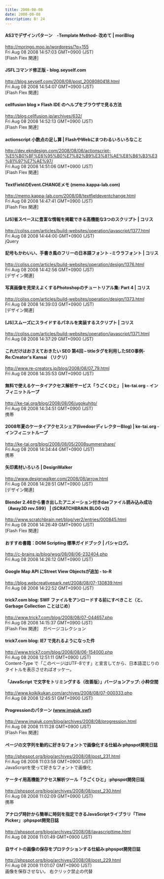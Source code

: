 ```yaml
---
title: 2008-08-08
date: 2008-08-08
description: B! 24
---
```


####   AS3でデザインパターン　-Template Method-  改めて | moriBlog
http://moringo.moo.jp/wordpress/?p=155<br>
Fri Aug 08 2008 14:57:03 GMT+0900 (JST)<br>
[Flash Flex 関連]


#### JSFLコマンド修正版 - blog.seyself.com
http://blog.seyself.com/2008/08/post_2008080418.html<br>
Fri Aug 08 2008 14:54:07 GMT+0900 (JST)<br>
[Flash Flex 関連]


#### cellfusion blog » Flash IDE のヘルプをブラウザで見る方法
http://blog.cellfusion.jp/archives/632/<br>
Fri Aug 08 2008 14:52:13 GMT+0900 (JST)<br>
[Flash Flex 関連]


####   actionscript 小数点の足し算  |  FlashやWebにまつわるいろいろなこと
http://dev.ekndesign.com/2008/08/06/actionscript-%E5%B0%8F%E6%95%B0%E7%82%B9%E3%81%AE%E8%B6%B3%E3%81%97%E7%AE%97/<br>
Fri Aug 08 2008 14:51:06 GMT+0900 (JST)<br>
[Flash Flex 関連]


#### TextFieldのEvent.CHANGEメモ (memo.kappa-lab.com)
http://memo.kappa-lab.com/2008/08/textfieldeventchange.html<br>
Fri Aug 08 2008 14:47:41 GMT+0900 (JST)<br>
[Flash Flex 関連]


####   [JS]省スペースに豊富な情報を掲載できる高機能な3つのスクリプト | コリス
http://coliss.com/articles/build-websites/operation/javascript/1377.html<br>
Fri Aug 08 2008 14:44:00 GMT+0900 (JST)<br>
jQuery


####   記号もかわいい、手書き風のフリーの日本語フォント -ミウラフォント | コリス
http://coliss.com/articles/build-websites/operation/design/1376.html<br>
Fri Aug 08 2008 14:42:56 GMT+0900 (JST)<br>
[デザイン関連]


####   写真画像を見栄えよくするPhotoshopのチュートリアル集: Part 4 | コリス
http://coliss.com/articles/build-websites/operation/design/1373.html<br>
Fri Aug 08 2008 14:39:03 GMT+0900 (JST)<br>
[デザイン関連]


####   [JS]スムーズにスライドするパネルを実装するスクリプト | コリス
http://coliss.com/articles/build-websites/operation/javascript/1371.html<br>
Fri Aug 08 2008 14:37:29 GMT+0900 (JST)<br>


####   これだけはおさえておきたい SEO 第4回 – titleタグを利用したSEO事例-Re:Creator's Kansai （リクリ）
http://www.re-creators.jp/blog/2008/08/07_79.html<br>
Fri Aug 08 2008 14:35:53 GMT+0900 (JST)<br>


#### 無料で使えるケータイアクセス解析サービス「うごくひと」 | ke-tai.org - インフィニットループ
http://ke-tai.org/blog/2008/08/06/ugokuhito/<br>
Fri Aug 08 2008 14:34:51 GMT+0900 (JST)<br>
携帯


#### 2008年夏のケータイアクセスシェア(livedoorディレクターBlog) | ke-tai.org - インフィニットループ
http://ke-tai.org/blog/2008/08/05/2008summershare/<br>
Fri Aug 08 2008 14:34:44 GMT+0900 (JST)<br>
携帯


#### 矢印素材いろいろ | DesignWalker
http://www.designwalker.com/2008/08/arrow.html<br>
Fri Aug 08 2008 14:28:51 GMT+0900 (JST)<br>
[デザイン関連]


#### Blender 2.46から書き出したアニメーション付きdaeファイル読み込み成功（Away3D rev.599） | (SCRATCHBRAIN.BLOG v2)
http://www.scratchbrain.net/blog/ver2/entries/000845.html<br>
Fri Aug 08 2008 14:26:49 GMT+0900 (JST)<br>
[Flash Flex 関連]


#### おすすめ書籍：DOM Scripting 標準ガイドブック | バシャログ。
http://c-brains.jp/blog/wsg/08/08/06-232404.php<br>
Fri Aug 08 2008 14:26:12 GMT+0900 (JST)<br>


#### Google Map API にStreet View Objectsが追加 - to-R
http://blog.webcreativepark.net/2008/08/07-130839.html<br>
Fri Aug 08 2008 14:22:52 GMT+0900 (JST)<br>


#### trick7.com blog: SWF ファイルをアンロードする前にすべきこと（と、Garbage Collection ことはじめ）
http://www.trick7.com/blog/2008/08/07-044657.php<br>
Fri Aug 08 2008 14:15:37 GMT+0900 (JST)<br>
[Flash Flex 関連]　ガベージコレクション


#### trick7.com blog: IE7 で見れるようになった件
http://www.trick7.com/blog/2008/08/06-154000.php<br>
Fri Aug 08 2008 12:51:11 GMT+0900 (JST)<br>
Content-Type で「このページはUTF-8です」と宣言してから、日本語混じりのタイトルを表示させればオッケー。


#### 「JavaScript で文字をトリミングする（改善版）」バージョンアップ: 小粋空間
http://www.koikikukan.com/archives/2008/08/07-000333.php<br>
Fri Aug 08 2008 12:45:51 GMT+0900 (JST)<br>


#### Progressionのパターン (www.imajuk.swf)
http://www.imajuk.com/blog/archives/2008/08/progression.html<br>
Fri Aug 08 2008 11:11:28 GMT+0900 (JST)<br>
[Flash Flex 関連]


#### ページの文字列を動的に好きなフォントで画像化する仕組み:phpspot開発日誌
http://phpspot.org/blog/archives/2008/08/post_231.html<br>
Fri Aug 08 2008 11:03:58 GMT+0900 (JST)<br>
JavaScriptを使って好きなフォントで画像化


#### ケータイ用高機能アクセス解析ツール「うごくひと」:phpspot開発日誌
http://phpspot.org/blog/archives/2008/08/post_230.html<br>
Fri Aug 08 2008 11:02:09 GMT+0900 (JST)<br>
携帯


#### アナログ時計から簡単に時刻を指定できるJavaScriptライブラリ「Time Picker」:phpspot開発日誌
http://phpspot.org/blog/archives/2008/08/javascripttime.html<br>
Fri Aug 08 2008 11:01:49 GMT+0900 (JST)<br>


#### 自サイトの画像の保存をプロテクションする仕組み:phpspot開発日誌
http://phpspot.org/blog/archives/2008/08/post_229.html<br>
Fri Aug 08 2008 11:01:07 GMT+0900 (JST)<br>
画像を保存させない。 右クリック禁止の代替


